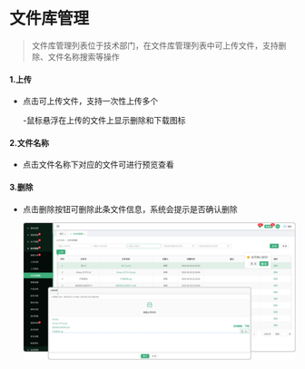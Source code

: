 # 文件库管理

> 文件库管理列表位于技术部门，在文件库管理列表中可上传文件，支持删除、文件名称搜索等操作


#### 1.上传

* 点击可上传文件，支持一次性上传多个

  -鼠标悬浮在上传的文件上显示删除和下载图标


#### 2.文件名称

* 点击文件名称下对应的文件可进行预览查看

#### 3.删除

* 点击删除按钮可删除此条文件信息，系统会提示是否确认删除


  ![如图所示](../file/js-wjkgl.png)
